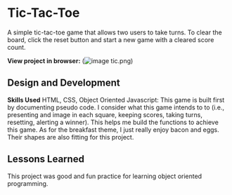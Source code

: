 # Tic-Tac-Toe
A simple tic-tac-toe game that allows two users to take turns. To clear the board, click the reset button and start a new game with a cleared score count.

**View project in browser:** 
(![image](https://user-images.githubusercontent.com/68411050/111103586-34242400-8525-11eb-8185-96708350950e.png)
tic.png)

## Design and Development
**Skills Used** HTML, CSS, Object Oriented Javascript:
This game is built first by documenting pseudo code. I consider what this game intends to to (i.e., presenting and image in each square, keeping scores, taking turns, resetting, alerting a winner). This helps me build the functions to achieve this game. As for the breakfast theme, I just really enjoy bacon and eggs. Their shapes are also fitting for this project.

## Lessons Learned
This project was good and fun practice for learning object oriented programming. 
